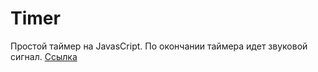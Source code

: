# Timer
Простой таймер на JavasCript. По окончании таймера идет звуковой сигнал.
[Ссылка](https://by-egorov.github.io/Timer/ "Timer")